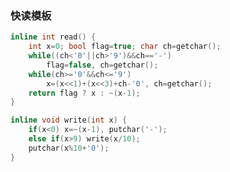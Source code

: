 <!-- -------------------------2020年11月23日 ---- 00时11分------------------------- -->

### 快读模板

```cpp
inline int read() {
    int x=0; bool flag=true; char ch=getchar();
    while((ch<'0'||ch>'9')&&ch=='-')
        flag=false, ch=getchar();
    while(ch>='0'&&ch<='9')
        x=(x<<1)+(x<<3)+ch-'0', ch=getchar();
    return flag ? x : ~(x-1);
}

inline void write(int x) {
    if(x<0) x=~(x-1), putchar('-');
    else if(x>9) write(x/10);
    putchar(x%10+'0');
}
```
